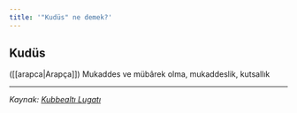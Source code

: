 ```yaml
---
title: '"Kudüs" ne demek?'
---
```


## Kudüs
([[arapca|Arapça]]) Mukaddes ve mübârek olma, mukaddeslik, kutsallık

---
*Kaynak: [Kubbealtı Lugatı](https://lugatim.com/s/kuds)*